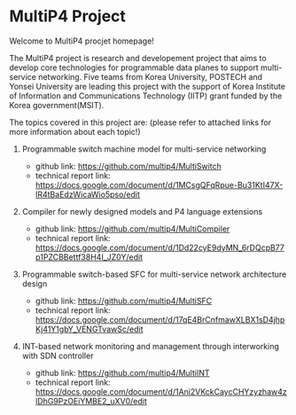 # MultiP4 Project

Welcome to MultiP4 procjet homepage! 

The MultiP4 project is research and developement project that aims to develop core technologies for programmable data planes to support multi-service networking. Five teams from Korea University, POSTECH and Yonsei University are leading this project with the support of Korea Institute of Information and Communications Technology (IITP) grant funded by the Korea government(MSIT). 

The topics covered in this project are: (please refer to attached links for more information about each topic!)

1. Programmable switch machine model for multi-service networking
 
    - github link: https://github.com/multip4/MultiSwitch    
    - technical report link: https://docs.google.com/document/d/1MCsgQFqRpue-Bu31KtI47X-lR4tBaEdzWicaWio5pso/edit

2. Compiler for newly designed models and P4 language extensions

    - github link: https://github.com/multip4/MultiCompiler
    - technical report link: https://docs.google.com/document/d/1Dd22cyE9dyMN_6rDQcpB77p1PZCBBettf38H4I_JZ0Y/edit
    
3. Programmable switch-based SFC for multi-service network architecture design
   
    - github link: https://github.com/multip4/MultiSFC
    - technical report link: https://docs.google.com/document/d/17qE4BrCnfmawXLBX1sD4jhpKj41Y1gbY_VENGTvawSc/edit
   
4. INT-based network monitoring and management through interworking with SDN controller

    - github link: https://github.com/multip4/MultiINT
    - technical report link: https://docs.google.com/document/d/1Ani2VKckCaycCHYzyzhaw4zlDhG9PzOEiYMBE2_uXV0/edit
   
   



